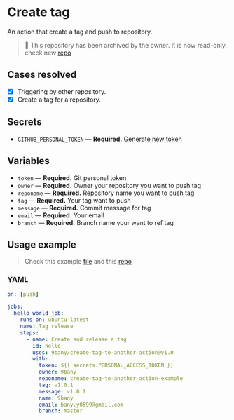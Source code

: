 # Create tag
An action that create a tag and push to repository.

> 🚧 This repository has been archived by the owner. It is now read-only. check new [repo](https://github.com/browng-io/create-tag-to-another-action)

## Cases resolved
- [x] Triggering by other repository.
- [x] Create a tag for a repository.
## Secrets

- `GITHUB_PERSONAL_TOKEN` — **Required.** [Generate new token](https://github.com/settings/tokens)

## Variables
- `token` — **Required.** Git personal token
- `owner` — **Required.** Owner your repository you want to push tag
- `reponame` — **Required.** Repository name you want to push tag
- `tag` — **Required.** Your tag want to push
- `message` — **Required.** Commit message for tag
- `email` — **Required.** Your email
- `branch` — **Required.** Branch name your want to ref tag

## Usage example
> Check this example [file](https://github.com/9bany/create-tag-to-another-action/blob/master/.github/workflows/main.yml) and this [repo](https://github.com/9bany/create-tag-to-another-action-example)
### YAML

```yaml
on: [push]

jobs:
  hello_world_job:
    runs-on: ubuntu-latest
    name: Tag release
    steps:
      - name: Create and release a tag
        id: hello
        uses: 9bany/create-tag-to-another-action@v1.0
        with:
          token: ${{ secrets.PERSONAL_ACCESS_TOKEN }}
          owner: 9bany
          reponame: create-tag-to-another-action-example
          tag: v1.0.1
          message: v1.0.1
          name: 9bany
          email: bany.y0599@gmail.com
          branch: master
```


